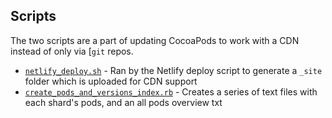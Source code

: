 ## Scripts

The two scripts are a part of updating CocoaPods to work with a CDN instead of only via [`git` repos.

- [`netlify_deploy.sh`](netlify_deploy.sh) - Ran by the Netlify deploy script to generate a `_site` folder which is uploaded for CDN support
- [`create_pods_and_versions_index.rb`](create_pods_and_versions_index.rb) - Creates a series of text files with each shard's pods, and an all pods overview txt
